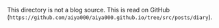 This directory is not a blog source.
This is read on GitHub (`https://github.com/aiya000/aiya000.github.io/tree/src/posts/diary`).
